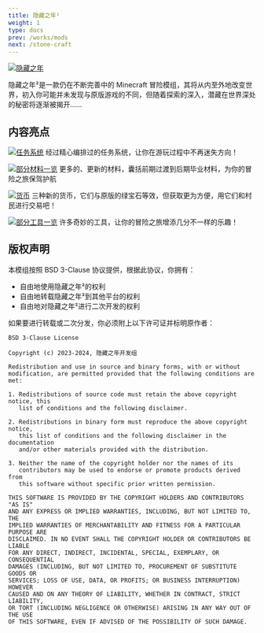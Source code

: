 ```yaml
---
title: 隐藏之年²
weight: 1
type: docs
prev: /works/mods
next: /stone-craft
---
```

[![隐藏之年](https://s11.ax1x.com/2024/02/16/pFGrHiQ.png)](https://imgse.com/i/pFGrHiQ)

隐藏之年²是一款仍在不断完善中的 Minecraft 冒险模组，其将从内至外地改变世界，初入你可能并未发现与原版游戏的不同，但随着探索的深入，潜藏在世界深处的秘密将逐渐被揭开……

<!--more-->

## 内容亮点

[![任务系统](https://s21.ax1x.com/2024/08/13/pApzJ9s.png)](https://imgse.com/i/pApzJ9s)
经过精心编排过的任务系统，让你在游玩过程中不再迷失方向！

[![部分材料一览](https://s21.ax1x.com/2024/08/13/pApz3NQ.png)](https://imgse.com/i/pApz3NQ)
更多的、更新的材料，囊括前期过渡到后期毕业材料，为你的冒险之旅保驾护航

[![货币](https://s21.ax1x.com/2024/08/13/pApz8hj.png)](https://imgse.com/i/pApz8hj)
三种新的货币，它们与原版的绿宝石等效，但获取更为方便，用它们和村民进行交易吧！

[![部分工具一览](https://s21.ax1x.com/2024/08/13/pApzY3n.png)](https://imgse.com/i/pApzY3n)
许多奇妙的工具，让你的冒险之旅增添几分不一样的乐趣！

## 版权声明

本模组按照 BSD 3-Clause 协议提供，根据此协议，你拥有：

- 自由地使用隐藏之年²的权利
- 自由地转载隐藏之年²到其他平台的权利
- 自由地对隐藏之年²进行二次开发的权利

如果要进行转载或二次分发，你必须附上以下许可证并标明原作者：

```
BSD 3-Clause License

Copyright (c) 2023-2024, 隐藏之年开发组

Redistribution and use in source and binary forms, with or without
modification, are permitted provided that the following conditions are met:

1. Redistributions of source code must retain the above copyright notice, this
   list of conditions and the following disclaimer.

2. Redistributions in binary form must reproduce the above copyright notice,
   this list of conditions and the following disclaimer in the documentation
   and/or other materials provided with the distribution.

3. Neither the name of the copyright holder nor the names of its
   contributors may be used to endorse or promote products derived from
   this software without specific prior written permission.

THIS SOFTWARE IS PROVIDED BY THE COPYRIGHT HOLDERS AND CONTRIBUTORS "AS IS"
AND ANY EXPRESS OR IMPLIED WARRANTIES, INCLUDING, BUT NOT LIMITED TO, THE
IMPLIED WARRANTIES OF MERCHANTABILITY AND FITNESS FOR A PARTICULAR PURPOSE ARE
DISCLAIMED. IN NO EVENT SHALL THE COPYRIGHT HOLDER OR CONTRIBUTORS BE LIABLE
FOR ANY DIRECT, INDIRECT, INCIDENTAL, SPECIAL, EXEMPLARY, OR CONSEQUENTIAL
DAMAGES (INCLUDING, BUT NOT LIMITED TO, PROCUREMENT OF SUBSTITUTE GOODS OR
SERVICES; LOSS OF USE, DATA, OR PROFITS; OR BUSINESS INTERRUPTION) HOWEVER
CAUSED AND ON ANY THEORY OF LIABILITY, WHETHER IN CONTRACT, STRICT LIABILITY,
OR TORT (INCLUDING NEGLIGENCE OR OTHERWISE) ARISING IN ANY WAY OUT OF THE USE
OF THIS SOFTWARE, EVEN IF ADVISED OF THE POSSIBILITY OF SUCH DAMAGE.
```